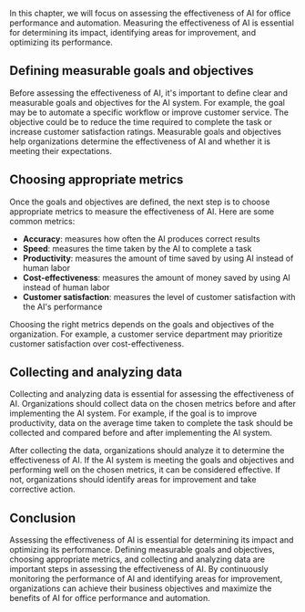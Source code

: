 

In this chapter, we will focus on assessing the effectiveness of AI for office performance and automation. Measuring the effectiveness of AI is essential for determining its impact, identifying areas for improvement, and optimizing its performance.

Defining measurable goals and objectives
----------------------------------------

Before assessing the effectiveness of AI, it's important to define clear and measurable goals and objectives for the AI system. For example, the goal may be to automate a specific workflow or improve customer service. The objective could be to reduce the time required to complete the task or increase customer satisfaction ratings. Measurable goals and objectives help organizations determine the effectiveness of AI and whether it is meeting their expectations.

Choosing appropriate metrics
----------------------------

Once the goals and objectives are defined, the next step is to choose appropriate metrics to measure the effectiveness of AI. Here are some common metrics:

* **Accuracy**: measures how often the AI produces correct results
* **Speed**: measures the time taken by the AI to complete a task
* **Productivity**: measures the amount of time saved by using AI instead of human labor
* **Cost-effectiveness**: measures the amount of money saved by using AI instead of human labor
* **Customer satisfaction**: measures the level of customer satisfaction with the AI's performance

Choosing the right metrics depends on the goals and objectives of the organization. For example, a customer service department may prioritize customer satisfaction over cost-effectiveness.

Collecting and analyzing data
-----------------------------

Collecting and analyzing data is essential for assessing the effectiveness of AI. Organizations should collect data on the chosen metrics before and after implementing the AI system. For example, if the goal is to improve productivity, data on the average time taken to complete the task should be collected and compared before and after implementing the AI system.

After collecting the data, organizations should analyze it to determine the effectiveness of AI. If the AI system is meeting the goals and objectives and performing well on the chosen metrics, it can be considered effective. If not, organizations should identify areas for improvement and take corrective action.

Conclusion
----------

Assessing the effectiveness of AI is essential for determining its impact and optimizing its performance. Defining measurable goals and objectives, choosing appropriate metrics, and collecting and analyzing data are important steps in assessing the effectiveness of AI. By continuously monitoring the performance of AI and identifying areas for improvement, organizations can achieve their business objectives and maximize the benefits of AI for office performance and automation.
